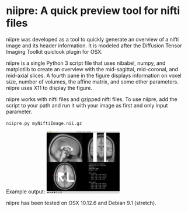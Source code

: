 # niipre: A quick preview tool for nifti files #

niipre was developed as a tool to quickly generate an overview of a nifti image and its header information. It is modeled after the Diffusion Tensor Imaging Toolkit quiclook plugin for OSX. 

niipre is a single Python 3 script file that uses nibabel, numpy, and matplotlib to create an overview with the mid-sagittal, mid-coronal, and mid-axial slices. A fourth pane in the figure displays information on voxel size, number of volumes, the affine matrix, and some other parameters. niipre uses X11 to display the figure. 

niipre works with nifti files and gzipped nifti files. To use niipre, add the script to your path and run it with your image as first and only input parameter.

`niipre.py myNiftiImage.nii.gz`

Example output:
<img src="screenShot.png" width="200">

niipre has been tested on OSX 10.12.6 and Debian 9.1 (stretch).
